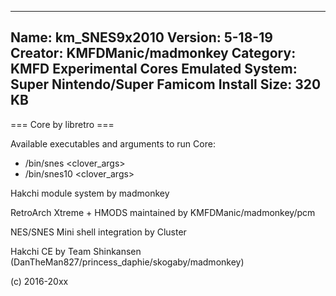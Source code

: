 -----------------------
Name: km_SNES9x2010
Version: 5-18-19
Creator: KMFDManic/madmonkey
Category: KMFD Experimental Cores
Emulated System: Super Nintendo/Super Famicom
Install Size: 320 KB
-----------------------
=== Core by libretro ===

Available executables and arguments to run Core:
- /bin/snes <rom> <clover_args>
- /bin/snes10 <rom> <clover_args>

Hakchi module system by madmonkey

RetroArch Xtreme + HMODS maintained by KMFDManic/madmonkey/pcm

NES/SNES Mini shell integration by Cluster

Hakchi CE by Team Shinkansen (DanTheMan827/princess_daphie/skogaby/madmonkey)

(c) 2016-20xx

